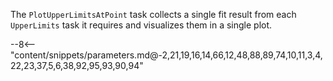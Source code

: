 The `PlotUpperLimitsAtPoint` task collects a single fit result from each `UpperLimits` task it requires and visualizes them in a single plot.

<div class="dhi_parameter_table">

--8<-- "content/snippets/parameters.md@-2,21,19,16,14,66,12,48,88,89,74,10,11,3,4,22,23,37,5,6,38,92,95,93,90,94"

</div>
